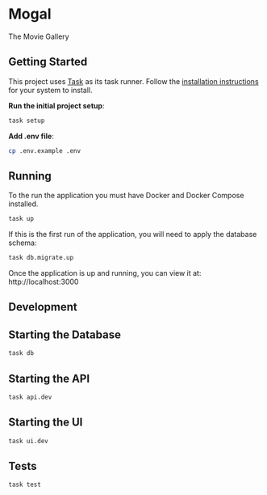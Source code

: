 # Mogal

The Movie Gallery

## Getting Started

This project uses [Task](https://taskfile.dev/) as its task runner. Follow the [installation instructions](https://taskfile.dev/installation/) for your system to install.

**Run the initial project setup**:
```sh
task setup
```

**Add .env file**:
```sh
cp .env.example .env
```

## Running

To the run the application you must have Docker and Docker Compose installed.

```sh
task up
```

If this is the first run of the application, you will need to apply the database schema:

```sh
task db.migrate.up
```

Once the application is up and running, you can view it at: http://localhost:3000

## Development

## Starting the Database

```sh
task db
```

## Starting the API

```sh
task api.dev
```

## Starting the UI

```sh
task ui.dev
```

## Tests

```sh
task test
```